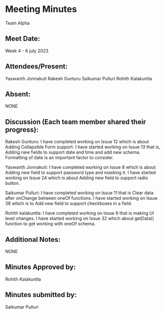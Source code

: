 # Meeting Minutes 
Team Alpha

## Meet Date:
Week 4 - 6 july 2023


## Attendees/Present:
Yaswanth Jonnakuti
Rakesh Gunturu
Saikumar Pulluri
Rohith Kalakuntla

## Absent:
NONE

## Discussion (Each team member shared their progress):

Rakesh Gunturu:
I have completed working on Issue 12 which is about Adding Collapsible Form support. I have started working on Issue 13 that is, Adding new fields to support date and time and add new schema. Formatting of date is an important factor to consider.

Yaswanth Jonnakuti:
I have completed working on Issue 8 which is about Adding new field to support password type and masking it. I have started working on Issue 24 which is about Adding new field to support radio button.

Saikumar Pulluri:
I have completed working on Issue 11 that is Clear data after onChange between oneOf functions. I have started working on Issue 38 which is to Add new field to support checkboxes in a field.

Rohith kalakuntla:
I have completed working on Issue 6 that is making UI level changes. I have started working on Issue 32 which about getData() function to get working with oneOf schema.

## Additional Notes:
NONE


## Minutes Approved by:  
Rohith Kalakuntla
## Minutes submitted by:  
Saikumar Pulluri